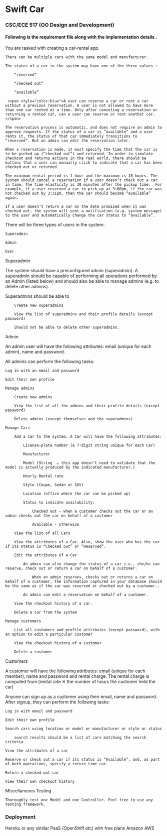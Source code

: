 # Swift Car

### CSC/ECE 517 (OO Design and Development)

#### Following is the requirement file along with the implementation details .

You are tasked with creating a car-rental app.

    There can be multiple cars with the same model and manufacturer.

    The status of a car in the system may have one of the three values :

        “reserved”

        “checked out”

        “available”

     <span style="color:blue">A user can reserve a car or rent a car without a previous reservation. A user is not allowed to have more than one car rented at a time. Only after canceling a reservation or returning a rented car, can a user can reserve or rent another car.</span>

    The reservation process is automatic, and does not require an admin to approve requests. If the status of a car is “available” and a user rents it, the status of that car immediately transitions to “reserved”. But an admin can edit the reservation later.

    When a reservation is made, it must specify the time that the car is to be picked up (“checked out”) and returned. In order to simulate checkout and returns actions in the real world, there should be buttons that a user can manually click to indicate that a car has been checked out or returned.

    The minimum rental period is 1 hour and the maximum is 10 hours. The system should cancel a reservation if a user doesn’t check out a car in time. The time elasticity is 30 minutes after the pickup time.  For example, if a user reserved a car to pick up at 3:00pm, if the car was not checked out by 3:31pm, then the car should become “available” again.

    If a user doesn’t return a car on the date promised when it was checked out, the system will sent a notification (e.g. system message) to the user and automatically change the car status to “available”.


There will be three types of users in the system:

    Superadmin

    Admin

    User

Superadmin

The system should have a preconfigured admin (superadmin). A superadmin should be capable of performing all operations performed by an Admin (listed below) and should also be able to manage admins (e.g. to delete other admins).

Superadmins should be able to

        Create new superadmins

        View the list of superadmins and their profile details (except password)

        Should not be able to delete other superadmins.


Admin

An admin user will have the following attributes: email (unique for each admin), name and password.

All admins can perform the following tasks:

    Log in with an email and password

    Edit their own profile

    Manage admins

        Create new admins

        View the list of all the admins and their profile details (except password)

        Delete admins (except themselves and the superadmins)

    Manage Cars

        Add a Car to the system. A Car will have the following attributes:

            License-plate number (a 7-digit string unique for each Car)

            Manufacturer

            Model (String  … this app doesn’t need to validate that the model is actually produced by the indicated manufacturer.)

            Hourly Rental rate

            Style (Coupe, Sedan or SUV)

            Location (office where the car can be picked up)

            Status to indicate availability:

                Checked out - when a customer checks out the car or an admin checks out the car on behalf of a customer

                Available - otherwise

        View the list of all Cars

        View the attributes of a Car. Also, show the user who has the car if its status is “Checked out” or “Reserved”.

        Edit the attributes of a Car

            An admin can also change the status of a car i.e., she/he can reserve, check out or return a car on behalf of a customer.

                When an admin reserves, checks out or returns a car on behalf of a customer, the information captured in your database should be the same as if the car was reserved or checked out by a customer..

            An admin can edit a reservation on behalf of a customer.

        View the checkout history of a car.

        Delete a car from the system

    Manage customers

        List all customers and profile attributes (except password), with an option to edit a particular customer

        View the checkout history of a customer

        Delete a customer

Customers

A customer will have the following attributes: email (unique for each member), name and password and rental charge. The rental charge is computed from (rental rate ✕ the number of hours the customer held the car)

Anyone can sign up as a customer using their email, name and password. After signup, they can perform the following tasks:

    Log in with email and password

    Edit their own profile

    Search cars using location or model or manufacturer or style or status

        search results should be a list of cars matching the search criteria

    View the attributes of a car

    Reserve or check out a car if its status is “Available”, and, as part of both operations, specify a return time car.

    Return a checked-out car

    View their own checkout history

Miscellaneous
Testing

    Thoroughly test one Model and one Controller. Feel free to use any testing framework.

### Deployment

Heroku or any similar PaaS (OpenShift etc) with free plans
Amazon AWS
